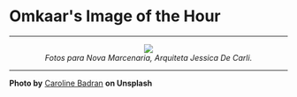 # Omkaar's Image of the Hour

---

<div align="center">

<a href="https://unsplash.com/photos/a-bright-bedroom-with-sheer-curtains-and-sunlight-3R8r-WVKIIc">
  <img src="https://images.unsplash.com/photo-1752407828538-17e055766592?crop=entropy&cs=tinysrgb&fit=max&fm=jpg&ixid=M3w3NjA2Nzh8MHwxfHJhbmRvbXx8fHx8fHx8fDE3NTQ4Nzc2MDB8&ixlib=rb-4.1.0&q=80&w=1080" style="max-width:100%; height:auto;">
</a>

<br>
<i>Fotos para Nova Marcenaria, Arquiteta Jessica De Carli.</i>

</div>

---

**Photo by** [Caroline Badran](https://unsplash.com/@___atmos) **on Unsplash**

